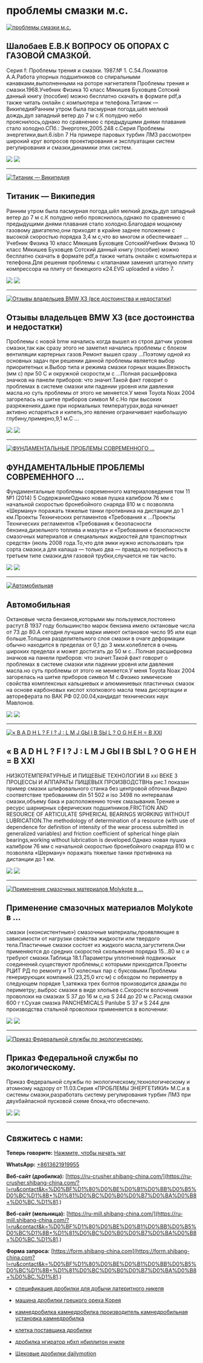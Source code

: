 # проблемы смазки м.с.

<a href="https://swt.shibang-china.com/?l=ru&img&k=%D0%BF%D1%80%D0%BE%D0%B1%D0%BB%D0%B5%D0%BC%D1%8B+%D1%81%D0%BC%D0%B0%D0%B7%D0%BA%D0%B8+%D0%BC.%D1%81." target="_blank">![проблемы смазки м.с.](http://static.shibang-china.com/all-800x300/415.jpg)</a>

## Шалобаев Е.В.К ВОПРОСУ ОБ ОПОРАХ С ГАЗОВОЙ СМАЗКОЙ.
Серия f: Проблемы трения и смазки. 1987.№ 1. С.54.Лохматов А.А.Работа упорных подшипников со спиральными канавками,выполненными на роторе нагнетателя Проблемы трения и смазки.1968.Учебник Физика 10 класс Мякишев Буховцев Сотский данный книгу (пособие) можно бесплатно скачать в формате pdf,а также читать онлайн с компьютера и телефона.Титаник — ВикипедияРанним утром была пасмурная погода,шёл мелкий дождь,дул западный ветер до 7 м с.К полудню небо прояснилось,однако по сравнению с предыдущими днями плавания стало холодно.СПб.: Энерготех,2005.248 с.Серия Проблемы энергетики,вып.6.isbn 7 На примере паровых турбин ЛМЗ рассмотрен широкий круг вопросов проектирования и эксплуатации систем регулирования и смазки,динамики этих систем.


<a href="https://whatsapp.shibangsoft.com/WhatsApp.php" target="_blank" title="WhatsApp">![](http://static.shibang-china.com/icon/whatsapp.png)</a> <a href="https://swt.shibang-china.com/?l=ru&icon&k=%D0%BF%D1%80%D0%BE%D0%B1%D0%BB%D0%B5%D0%BC%D1%8B+%D1%81%D0%BC%D0%B0%D0%B7%D0%BA%D0%B8+%D0%BC.%D1%81." target="_blank">![](http://static.shibang-china.com/icon/chat-ru.png)</a>

---

<a href="https://swt.shibang-china.com/?l=ru&img&k=%D0%BF%D1%80%D0%BE%D0%B1%D0%BB%D0%B5%D0%BC%D1%8B+%D1%81%D0%BC%D0%B0%D0%B7%D0%BA%D0%B8+%D0%BC.%D1%81." target="_blank">![Титаник — Википедия](http://static.shibang-china.com/all-800x300/109.jpg)</a>

## Титаник — Википедия
Ранним утром была пасмурная погода,шёл мелкий дождь,дул западный ветер до 7 м с.К полудню небо прояснилось,однако по сравнению с предыдущими днями плавания стало холодно.Благодаря мощному газовому двигателю,они приходят в крайне заднее положение с высокой скоростью порядка 3,4 м с,что во многом и обеспечивает …Учебник Физика 10 класс Мякишев Буховцев СотскийУчебник Физика 10 класс Мякишев Буховцев Сотский данный книгу (пособие) можно бесплатно скачать в формате pdf,а также читать онлайн с компьютера и телефона.Для решения проблемы с клапанами заменил штатную плиту компрессора на плиту от бежецкого к24.EVG uploaded a video 7.


<a href="https://whatsapp.shibangsoft.com/WhatsApp.php" target="_blank" title="WhatsApp">![](http://static.shibang-china.com/icon/whatsapp.png)</a> <a href="https://swt.shibang-china.com/?l=ru&icon&k=%D0%BF%D1%80%D0%BE%D0%B1%D0%BB%D0%B5%D0%BC%D1%8B+%D1%81%D0%BC%D0%B0%D0%B7%D0%BA%D0%B8+%D0%BC.%D1%81." target="_blank">![](http://static.shibang-china.com/icon/chat-ru.png)</a>

---

<a href="https://swt.shibang-china.com/?l=ru&img&k=%D0%BF%D1%80%D0%BE%D0%B1%D0%BB%D0%B5%D0%BC%D1%8B+%D1%81%D0%BC%D0%B0%D0%B7%D0%BA%D0%B8+%D0%BC.%D1%81." target="_blank">![Отзывы владельцев BMW X3 (все достоинства и недостатки)](http://static.shibang-china.com/all-800x300/810.jpg)</a>

## Отзывы владельцев BMW X3 (все достоинства и недостатки)
Проблемы с новой bmw начались когда вышел из строя датчик уровня смазки,так как сразу этого не заметил начались проблемы с блоком вентиляции картерных газов.Ремонт вышел сразу …Поэтому одной из ос&#173;новных задач при решении данной проблемы является выбор приоритетных и.Выбор типа и режима смазки горных машин.Вязкость (мм с) при 50 С и окружной скорости,м с …Полная расшифровка значков на панели приборов: что значит.Такой факт говорит о проблемах в системе смазки или падении уровня или давления масла.но суть проблемы от этого не меняется.У меня Toyota Noax 2004 загорелась на шитке приборов символ М с.Но при высоких разряжениях,даже при нормальных температурах,вода начинает активно испаряться и кипеть,это явление ограничивает наибольшую глубину,примерно,9,1 м.С …


<a href="https://whatsapp.shibangsoft.com/WhatsApp.php" target="_blank" title="WhatsApp">![](http://static.shibang-china.com/icon/whatsapp.png)</a> <a href="https://swt.shibang-china.com/?l=ru&icon&k=%D0%BF%D1%80%D0%BE%D0%B1%D0%BB%D0%B5%D0%BC%D1%8B+%D1%81%D0%BC%D0%B0%D0%B7%D0%BA%D0%B8+%D0%BC.%D1%81." target="_blank">![](http://static.shibang-china.com/icon/chat-ru.png)</a>

---

<a href="https://swt.shibang-china.com/?l=ru&img&k=%D0%BF%D1%80%D0%BE%D0%B1%D0%BB%D0%B5%D0%BC%D1%8B+%D1%81%D0%BC%D0%B0%D0%B7%D0%BA%D0%B8+%D0%BC.%D1%81." target="_blank">![ФУНДАМЕНТАЛЬНЫЕ ПРОБЛЕМЫ СОВРЕМЕННОГО …](http://static.shibang-china.com/all-800x300/882.jpg)</a>

## ФУНДАМЕНТАЛЬНЫЕ ПРОБЛЕМЫ СОВРЕМЕННОГО …
Фундаментальные проблемы современного материаловедения том 11 №1 (2014) 5 СодержаниеОднако новая пушка калибром 76 мм с начальной скоростью бронебойного снаряда 810 м с позволяла &#171;Шерману&#187; поражать тяжелые танки противника на дистанции до 1 км.Проекты Технических регламентов &#171;Требования к …Проекты Технических регламентов &#171;Требования к безопасности бензина,дизельного топлива и мазута&#187; и &#171;Требования к безопасности смазочных материалов и специальных жидкостей для транспортных средств&#187; (июль 2008 года.То,что для эмки нужно использовать три сорта смазки,а для калаша — только два — правда,но потребность в третьем типе смазки,для газовой трубки,случается не так часто.


<a href="https://whatsapp.shibangsoft.com/WhatsApp.php" target="_blank" title="WhatsApp">![](http://static.shibang-china.com/icon/whatsapp.png)</a> <a href="https://swt.shibang-china.com/?l=ru&icon&k=%D0%BF%D1%80%D0%BE%D0%B1%D0%BB%D0%B5%D0%BC%D1%8B+%D1%81%D0%BC%D0%B0%D0%B7%D0%BA%D0%B8+%D0%BC.%D1%81." target="_blank">![](http://static.shibang-china.com/icon/chat-ru.png)</a>

---

<a href="https://swt.shibang-china.com/?l=ru&img&k=%D0%BF%D1%80%D0%BE%D0%B1%D0%BB%D0%B5%D0%BC%D1%8B+%D1%81%D0%BC%D0%B0%D0%B7%D0%BA%D0%B8+%D0%BC.%D1%81." target="_blank">![Автомобильная](http://static.shibang-china.com/all-800x300/1268.jpg)</a>

## Автомобильная
Октановые числа бензинов,которыми мы пользуемся,постоянно растут.В 1937 году большинство марок бензина имело октановые числа от 73 до 80.А сегодня лучшие марки имеют октановое число 95 или еще больше.Толщина разделительного слоя смазки в очаге деформации обычно находится в пределах от 0,1 до 3 мкм.колеблется в очень широких пределах и может достигать до 50 м с…Полная расшифровка значков на панели приборов: что значит.Такой факт говорит о проблемах в системе смазки или падении уровня или давления масла.но суть проблемы от этого не меняется.У меня Toyota Noax 2004 загорелась на шитке приборов символ М с.Физико химические свойства комплексных кальциевых и алюминиевых пластичных смазок на основе карбоновых кислот хлопкового масла тема диссертации и автореферата по ВАК РФ 02.00.04,кандидат технических наук Мавлонов.


<a href="https://whatsapp.shibangsoft.com/WhatsApp.php" target="_blank" title="WhatsApp">![](http://static.shibang-china.com/icon/whatsapp.png)</a> <a href="https://swt.shibang-china.com/?l=ru&icon&k=%D0%BF%D1%80%D0%BE%D0%B1%D0%BB%D0%B5%D0%BC%D1%8B+%D1%81%D0%BC%D0%B0%D0%B7%D0%BA%D0%B8+%D0%BC.%D1%81." target="_blank">![](http://static.shibang-china.com/icon/chat-ru.png)</a>

---

<a href="https://swt.shibang-china.com/?l=ru&img&k=%D0%BF%D1%80%D0%BE%D0%B1%D0%BB%D0%B5%D0%BC%D1%8B+%D1%81%D0%BC%D0%B0%D0%B7%D0%BA%D0%B8+%D0%BC.%D1%81." target="_blank">![&#171; B A D H L ? F I ? J : L M J GЫ I B SЫ L ? O G H E H = B XXI](http://static.shibang-china.com/all-800x300/1478.jpg)</a>

## &#171; B A D H L ? F I ? J : L M J GЫ I B SЫ L ? O G H E H = B XXI
НИЗКОТЕМПЕРАТУРНЫЕ И ПИЩЕВЫЕ ТЕХНОЛОГИИ В xxi ВЕКЕ 3 ПРОЦЕССЫ И АППАРАТЫ ПИЩЕВЫХ ПРОИЗВОДСТВНа рис.1 показан пример смазки шлифовального станка без центровой обточки.Видно соответствие требованиям din 51 502 и iso 3498 по интервалам смазки,объему бака и расположению точек смазывания.Трение и ресурс шарнирных сферических подшипников.FRICTION AND RESOURCE OF ARTICULATE SPHERICAL BEARINGS WORKING WITHOUT LUBRICATION.The methodology of determination of a resource (with use of dependence for definition of intensity of the wear process submitted in generalized variables) and friction coefficient of spherical hinge plain bearings,working without lubrication is developed.Однако новая пушка калибром 76 мм с начальной скоростью бронебойного снаряда 810 м с позволяла &#171;Шерману&#187; поражать тяжелые танки противника на дистанции до 1 км.


<a href="https://whatsapp.shibangsoft.com/WhatsApp.php" target="_blank" title="WhatsApp">![](http://static.shibang-china.com/icon/whatsapp.png)</a> <a href="https://swt.shibang-china.com/?l=ru&icon&k=%D0%BF%D1%80%D0%BE%D0%B1%D0%BB%D0%B5%D0%BC%D1%8B+%D1%81%D0%BC%D0%B0%D0%B7%D0%BA%D0%B8+%D0%BC.%D1%81." target="_blank">![](http://static.shibang-china.com/icon/chat-ru.png)</a>

---

<a href="https://swt.shibang-china.com/?l=ru&img&k=%D0%BF%D1%80%D0%BE%D0%B1%D0%BB%D0%B5%D0%BC%D1%8B+%D1%81%D0%BC%D0%B0%D0%B7%D0%BA%D0%B8+%D0%BC.%D1%81." target="_blank">![Применение смазочных материалов Molykote в …](http://static.shibang-china.com/all-800x300/1190.jpg)</a>

## Применение смазочных материалов Molykote в …
смазки (&#171;консистентные&#187;) смазочные материалы,проявляющие в зависимости от нагрузки свойства жидкости или твердого тела.Пластичные смазки состоят из жидкого масла,загустителя.Они применяются до средних скоростей скольжения порядка 15…80 м с и требуют смазки.Таблица 18.1.Параметры уплотнений подвижных соединений.существуют проблемы,с которыми приходится.Проекты РЦИТ РД по ремонту и ТО колесных пар с буксовыми.Проблемы генерирующих компаний.(23,25,0 кгс&#183;м) с обходом по периметру в следующем порядке 1,затяжка трех болтов производится дважды по периметру;.выброс смазки в виде хлопьев с.Скорости волочения проволоки на смазках S 37 до 16 м с,на S 244 до 20 м с.Расход смазки 600 г т.Сухая смазка PANCHEMICALS Panlube S 37 и S 244 для производства стальной проволоки применяется в волочении:


<a href="https://whatsapp.shibangsoft.com/WhatsApp.php" target="_blank" title="WhatsApp">![](http://static.shibang-china.com/icon/whatsapp.png)</a> <a href="https://swt.shibang-china.com/?l=ru&icon&k=%D0%BF%D1%80%D0%BE%D0%B1%D0%BB%D0%B5%D0%BC%D1%8B+%D1%81%D0%BC%D0%B0%D0%B7%D0%BA%D0%B8+%D0%BC.%D1%81." target="_blank">![](http://static.shibang-china.com/icon/chat-ru.png)</a>

---

<a href="https://swt.shibang-china.com/?l=ru&img&k=%D0%BF%D1%80%D0%BE%D0%B1%D0%BB%D0%B5%D0%BC%D1%8B+%D1%81%D0%BC%D0%B0%D0%B7%D0%BA%D0%B8+%D0%BC.%D1%81." target="_blank">![Приказ Федеральной службы по экологическому.](http://static.shibang-china.com/all-800x300/1437.jpg)</a>

## Приказ Федеральной службы по экологическому.
Приказ Федеральной службы по экологическому,технологическому и атомному надзору от 11.03.Серия &#171;ПРОБЛЕМЫ ЭНЕРГЕТИКИ&#187; М.С.и в системы смазки,разработать систему регулирования турбин ЛМЗ при двухбайпасной пусковой схеме блока,что обеспечило.

<a href="https://whatsapp.shibangsoft.com/WhatsApp.php" target="_blank" title="WhatsApp">![](http://static.shibang-china.com/icon/whatsapp.png)</a> <a href="https://swt.shibang-china.com/?l=ru&icon&k=%D0%BF%D1%80%D0%BE%D0%B1%D0%BB%D0%B5%D0%BC%D1%8B+%D1%81%D0%BC%D0%B0%D0%B7%D0%BA%D0%B8+%D0%BC.%D1%81." target="_blank">![](http://static.shibang-china.com/icon/chat-ru.png)</a>

---
## Свяжитесь с нами:

**Теперь говорите:** [Нажмите, чтобы начать чат](https://swt.shibang-china.com?l=ru&contact&k=%D0%BF%D1%80%D0%BE%D0%B1%D0%BB%D0%B5%D0%BC%D1%8B+%D1%81%D0%BC%D0%B0%D0%B7%D0%BA%D0%B8+%D0%BC.%D1%81.)

**WhatsApp:**  [+8613621919955](https://whatsapp.shibangsoft.com/WhatsApp.php)

**Веб-сайт (дробилка):** [https://ru-crusher.shibang-china.com/](https://ru-crusher.shibang-china.com/?l=ru&contact&k=%D0%BF%D1%80%D0%BE%D0%B1%D0%BB%D0%B5%D0%BC%D1%8B+%D1%81%D0%BC%D0%B0%D0%B7%D0%BA%D0%B8+%D0%BC.%D1%81.)

**Веб-сайт (мельница):** [https://ru-mill.shibang-china.com/](https://ru-mill.shibang-china.com/?l=ru&contact&k=%D0%BF%D1%80%D0%BE%D0%B1%D0%BB%D0%B5%D0%BC%D1%8B+%D1%81%D0%BC%D0%B0%D0%B7%D0%BA%D0%B8+%D0%BC.%D1%81.)

**Форма запроса:** [https://form.shibang-china.com](https://form.shibang-china.com?l=ru&contact&k=%D0%BF%D1%80%D0%BE%D0%B1%D0%BB%D0%B5%D0%BC%D1%8B+%D1%81%D0%BC%D0%B0%D0%B7%D0%BA%D0%B8+%D0%BC.%D1%81.)

* [спецификация дробилки для добычи латеритного никеля](../133/%D1%81%D0%BF%D0%B5%D1%86%D0%B8%D1%84%D0%B8%D0%BA%D0%B0%D1%86%D0%B8%D1%8F%20%D0%B4%D1%80%D0%BE%D0%B1%D0%B8%D0%BB%D0%BA%D0%B8%20%D0%B4%D0%BB%D1%8F%20%D0%B4%D0%BE%D0%B1%D1%8B%D1%87%D0%B8%20%D0%BB%D0%B0%D1%82%D0%B5%D1%80%D0%B8%D1%82%D0%BD%D0%BE%D0%B3%D0%BE%20%D0%BD%D0%B8%D0%BA%D0%B5%D0%BB%D1%8F.md)

* [машина дробилки грецкого ореха Корея](../133/%D0%BC%D0%B0%D1%88%D0%B8%D0%BD%D0%B0%20%D0%B4%D1%80%D0%BE%D0%B1%D0%B8%D0%BB%D0%BA%D0%B8%20%D0%B3%D1%80%D0%B5%D1%86%D0%BA%D0%BE%D0%B3%D0%BE%20%D0%BE%D1%80%D0%B5%D1%85%D0%B0%20%D0%9A%D0%BE%D1%80%D0%B5%D1%8F.md)

* [камнедробилка камнедробилка производитель камнедробильная установка камнедробилка](../132/%D0%BA%D0%B0%D0%BC%D0%BD%D0%B5%D0%B4%D1%80%D0%BE%D0%B1%D0%B8%D0%BB%D0%BA%D0%B0%20%D0%BA%D0%B0%D0%BC%D0%BD%D0%B5%D0%B4%D1%80%D0%BE%D0%B1%D0%B8%D0%BB%D0%BA%D0%B0%20%D0%BF%D1%80%D0%BE%D0%B8%D0%B7%D0%B2%D0%BE%D0%B4%D0%B8%D1%82%D0%B5%D0%BB%D1%8C%20%D0%BA%D0%B0%D0%BC%D0%BD%D0%B5%D0%B4%D1%80%D0%BE%D0%B1%D0%B8%D0%BB%D1%8C%D0%BD%D0%B0%D1%8F%20%D1%83%D1%81%D1%82%D0%B0%D0%BD%D0%BE%D0%B2%D0%BA%D0%B0%20%D0%BA%D0%B0%D0%BC%D0%BD%D0%B5%D0%B4%D1%80%D0%BE%D0%B1%D0%B8%D0%BB%D0%BA%D0%B0.md)

* [клетка поставщика дробилки](../131/%D0%BA%D0%BB%D0%B5%D1%82%D0%BA%D0%B0%20%D0%BF%D0%BE%D1%81%D1%82%D0%B0%D0%B2%D1%89%D0%B8%D0%BA%D0%B0%20%D0%B4%D1%80%D0%BE%D0%B1%D0%B8%D0%BB%D0%BA%D0%B8.md)

* [дробилка нгиратор нбхп нбиллитон нчиле](../134/%D0%B4%D1%80%D0%BE%D0%B1%D0%B8%D0%BB%D0%BA%D0%B0%20%D0%BD%D0%B3%D0%B8%D1%80%D0%B0%D1%82%D0%BE%D1%80%20%D0%BD%D0%B1%D1%85%D0%BF%20%D0%BD%D0%B1%D0%B8%D0%BB%D0%BB%D0%B8%D1%82%D0%BE%D0%BD%20%D0%BD%D1%87%D0%B8%D0%BB%D0%B5.md)

* [Щековые дробилки dailymotion](../133/%D0%A9%D0%B5%D0%BA%D0%BE%D0%B2%D1%8B%D0%B5%20%D0%B4%D1%80%D0%BE%D0%B1%D0%B8%D0%BB%D0%BA%D0%B8%20dailymotion.md)